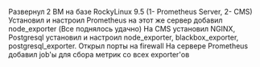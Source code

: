 Развернул 2 ВМ на базе RockyLinux 9.5 (1- Prometheus Server, 2- CMS)
Установил и настроил Prometheus на этот же сервер добавил node_exporter (Все поднялось удачно)
На CMS установил NGINX, Postgresql установил и настроил node_exporter, blackbox_exporter, postgresql_exporter. Открыл порты на firewall
На сервере Prometheus добавил job'ы для сбора метрик со всех exporter'ов
